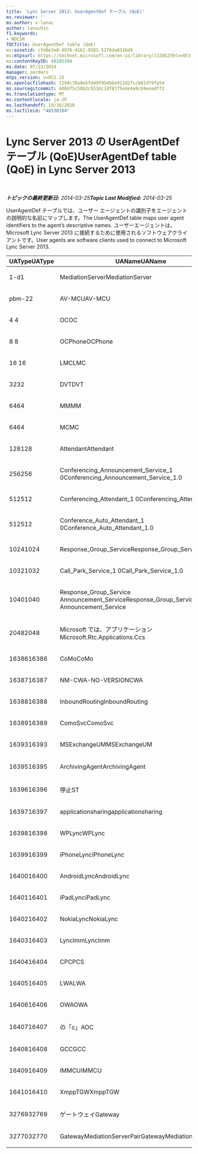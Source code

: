 ```yaml
---
title: 'Lync Server 2013: UserAgentDef テーブル (QoE)'
ms.reviewer: ''
ms.author: v-lanac
author: lanachin
f1.keywords:
- NOCSH
TOCTitle: UserAgentDef table (QoE)
ms:assetid: cfd8e3e0-4076-4162-9381-5276da8316d9
ms:mtpsurl: https://technet.microsoft.com/en-us/library/JJ205259(v=OCS.15)
ms:contentKeyID: 48185394
ms.date: 07/23/2014
manager: serdars
mtps_version: v=OCS.15
ms.openlocfilehash: 7294c70a0ebfd49f954bbe911d2fccb81d79fa54
ms.sourcegitcommit: 4d6bf5c58b2c553dc1df8375ede4a9cb9eaadff2
ms.translationtype: MT
ms.contentlocale: ja-JP
ms.lasthandoff: 10/16/2020
ms.locfileid: "48530104"
---
```

# <a name="useragentdef-table-qoe-in-lync-server-2013"></a><span data-ttu-id="180cb-102">Lync Server 2013 の UserAgentDef テーブル (QoE)</span><span class="sxs-lookup"><span data-stu-id="180cb-102">UserAgentDef table (QoE) in Lync Server 2013</span></span>

<div data-xmlns="http://www.w3.org/1999/xhtml">

<div class="topic" data-xmlns="http://www.w3.org/1999/xhtml" data-msxsl="urn:schemas-microsoft-com:xslt" data-cs="https://msdn.microsoft.com/">

<div data-asp="https://msdn2.microsoft.com/asp">



</div>

<div id="mainSection">

<div id="mainBody">

<span> </span>

<span data-ttu-id="180cb-103">_**トピックの最終更新日:** 2014-03-25_</span><span class="sxs-lookup"><span data-stu-id="180cb-103">_**Topic Last Modified:** 2014-03-25_</span></span>

<span data-ttu-id="180cb-104">UserAgentDef テーブルでは、ユーザー エージェントの識別子をエージェントの説明的な名前にマップします。</span><span class="sxs-lookup"><span data-stu-id="180cb-104">The UserAgentDef table maps user agent identifiers to the agent’s descriptive names.</span></span> <span data-ttu-id="180cb-105">ユーザーエージェントは、Microsoft Lync Server 2013 に接続するために使用されるソフトウェアクライアントです。</span><span class="sxs-lookup"><span data-stu-id="180cb-105">User agents are software clients used to connect to Microsoft Lync Server 2013.</span></span>


<table>
<colgroup>
<col style="width: 33%" />
<col style="width: 33%" />
<col style="width: 33%" />
</colgroup>
<thead>
<tr class="header">
<th><span data-ttu-id="180cb-106">UAType</span><span class="sxs-lookup"><span data-stu-id="180cb-106">UAType</span></span></th>
<th><span data-ttu-id="180cb-107">UAName</span><span class="sxs-lookup"><span data-stu-id="180cb-107">UAName</span></span></th>
<th><span data-ttu-id="180cb-108">UACategory</span><span class="sxs-lookup"><span data-stu-id="180cb-108">UACategory</span></span></th>
</tr>
</thead>
<tbody>
<tr class="odd">
<td><p><span data-ttu-id="180cb-109">1-d</span><span class="sxs-lookup"><span data-stu-id="180cb-109">1</span></span></p></td>
<td><p><span data-ttu-id="180cb-110">MediationServer</span><span class="sxs-lookup"><span data-stu-id="180cb-110">MediationServer</span></span></p></td>
<td><p><span data-ttu-id="180cb-111">MediationServer</span><span class="sxs-lookup"><span data-stu-id="180cb-111">MediationServer</span></span></p></td>
</tr>
<tr class="even">
<td><p><span data-ttu-id="180cb-112">pbm-2</span><span class="sxs-lookup"><span data-stu-id="180cb-112">2</span></span></p></td>
<td><p><span data-ttu-id="180cb-113">AV-MCU</span><span class="sxs-lookup"><span data-stu-id="180cb-113">AV-MCU</span></span></p></td>
<td><p><span data-ttu-id="180cb-114">AV-MCU</span><span class="sxs-lookup"><span data-stu-id="180cb-114">AV-MCU</span></span></p></td>
</tr>
<tr class="odd">
<td><p><span data-ttu-id="180cb-115">4 </span><span class="sxs-lookup"><span data-stu-id="180cb-115">4</span></span></p></td>
<td><p><span data-ttu-id="180cb-116">OC</span><span class="sxs-lookup"><span data-stu-id="180cb-116">OC</span></span></p></td>
<td><p><span data-ttu-id="180cb-117">OC</span><span class="sxs-lookup"><span data-stu-id="180cb-117">OC</span></span></p></td>
</tr>
<tr class="even">
<td><p><span data-ttu-id="180cb-118">8 </span><span class="sxs-lookup"><span data-stu-id="180cb-118">8</span></span></p></td>
<td><p><span data-ttu-id="180cb-119">OCPhone</span><span class="sxs-lookup"><span data-stu-id="180cb-119">OCPhone</span></span></p></td>
<td><p><span data-ttu-id="180cb-120">OCPhone</span><span class="sxs-lookup"><span data-stu-id="180cb-120">OCPhone</span></span></p></td>
</tr>
<tr class="odd">
<td><p><span data-ttu-id="180cb-121">16 </span><span class="sxs-lookup"><span data-stu-id="180cb-121">16</span></span></p></td>
<td><p><span data-ttu-id="180cb-122">LMC</span><span class="sxs-lookup"><span data-stu-id="180cb-122">LMC</span></span></p></td>
<td><p><span data-ttu-id="180cb-123">LMC</span><span class="sxs-lookup"><span data-stu-id="180cb-123">LMC</span></span></p></td>
</tr>
<tr class="even">
<td><p><span data-ttu-id="180cb-124">32</span><span class="sxs-lookup"><span data-stu-id="180cb-124">32</span></span></p></td>
<td><p><span data-ttu-id="180cb-125">DVT</span><span class="sxs-lookup"><span data-stu-id="180cb-125">DVT</span></span></p></td>
<td><p><span data-ttu-id="180cb-126">DVT</span><span class="sxs-lookup"><span data-stu-id="180cb-126">DVT</span></span></p></td>
</tr>
<tr class="odd">
<td><p><span data-ttu-id="180cb-127">64</span><span class="sxs-lookup"><span data-stu-id="180cb-127">64</span></span></p></td>
<td><p><span data-ttu-id="180cb-128">MM</span><span class="sxs-lookup"><span data-stu-id="180cb-128">MM</span></span></p></td>
<td><p><span data-ttu-id="180cb-129">MM</span><span class="sxs-lookup"><span data-stu-id="180cb-129">MM</span></span></p></td>
</tr>
<tr class="even">
<td><p><span data-ttu-id="180cb-130">64</span><span class="sxs-lookup"><span data-stu-id="180cb-130">64</span></span></p></td>
<td><p><span data-ttu-id="180cb-131">MC</span><span class="sxs-lookup"><span data-stu-id="180cb-131">MC</span></span></p></td>
<td><p><span data-ttu-id="180cb-132">MM</span><span class="sxs-lookup"><span data-stu-id="180cb-132">MM</span></span></p></td>
</tr>
<tr class="odd">
<td><p><span data-ttu-id="180cb-133">128</span><span class="sxs-lookup"><span data-stu-id="180cb-133">128</span></span></p></td>
<td><p><span data-ttu-id="180cb-134">Attendant</span><span class="sxs-lookup"><span data-stu-id="180cb-134">Attendant</span></span></p></td>
<td><p><span data-ttu-id="180cb-135">Attendant</span><span class="sxs-lookup"><span data-stu-id="180cb-135">Attendant</span></span></p></td>
</tr>
<tr class="even">
<td><p><span data-ttu-id="180cb-136">256</span><span class="sxs-lookup"><span data-stu-id="180cb-136">256</span></span></p></td>
<td><p><span data-ttu-id="180cb-137">Conferencing_Announcement_Service_1 0</span><span class="sxs-lookup"><span data-stu-id="180cb-137">Conferencing_Announcement_Service_1.0</span></span></p></td>
<td><p><span data-ttu-id="180cb-138">CA</span><span class="sxs-lookup"><span data-stu-id="180cb-138">CAS</span></span></p></td>
</tr>
<tr class="odd">
<td><p><span data-ttu-id="180cb-139">512</span><span class="sxs-lookup"><span data-stu-id="180cb-139">512</span></span></p></td>
<td><p><span data-ttu-id="180cb-140">Conferencing_Attendant_1 0</span><span class="sxs-lookup"><span data-stu-id="180cb-140">Conferencing_Attendant_1.0</span></span></p></td>
<td><p><span data-ttu-id="180cb-141">CAA</span><span class="sxs-lookup"><span data-stu-id="180cb-141">CAA</span></span></p></td>
</tr>
<tr class="even">
<td><p><span data-ttu-id="180cb-142">512</span><span class="sxs-lookup"><span data-stu-id="180cb-142">512</span></span></p></td>
<td><p><span data-ttu-id="180cb-143">Conference_Auto_Attendant_1 0</span><span class="sxs-lookup"><span data-stu-id="180cb-143">Conference_Auto_Attendant_1.0</span></span></p></td>
<td><p><span data-ttu-id="180cb-144">CAA</span><span class="sxs-lookup"><span data-stu-id="180cb-144">CAA</span></span></p></td>
</tr>
<tr class="odd">
<td><p><span data-ttu-id="180cb-145">1024</span><span class="sxs-lookup"><span data-stu-id="180cb-145">1024</span></span></p></td>
<td><p><span data-ttu-id="180cb-146">Response_Group_Service</span><span class="sxs-lookup"><span data-stu-id="180cb-146">Response_Group_Service</span></span></p></td>
<td><p><span data-ttu-id="180cb-147">RG</span><span class="sxs-lookup"><span data-stu-id="180cb-147">RGS</span></span></p></td>
</tr>
<tr class="even">
<td><p><span data-ttu-id="180cb-148">1032</span><span class="sxs-lookup"><span data-stu-id="180cb-148">1032</span></span></p></td>
<td><p><span data-ttu-id="180cb-149">Call_Park_Service_1 0</span><span class="sxs-lookup"><span data-stu-id="180cb-149">Call_Park_Service_1.0</span></span></p></td>
<td><p><span data-ttu-id="180cb-150">CPS</span><span class="sxs-lookup"><span data-stu-id="180cb-150">CPS</span></span></p></td>
</tr>
<tr class="odd">
<td><p><span data-ttu-id="180cb-151">1040</span><span class="sxs-lookup"><span data-stu-id="180cb-151">1040</span></span></p></td>
<td><p><span data-ttu-id="180cb-152">Response_Group_Service Announcement_Service</span><span class="sxs-lookup"><span data-stu-id="180cb-152">Response_Group_Service Announcement_Service</span></span></p></td>
<td><p><span data-ttu-id="180cb-153">AS</span><span class="sxs-lookup"><span data-stu-id="180cb-153">AS</span></span></p></td>
</tr>
<tr class="even">
<td><p><span data-ttu-id="180cb-154">2048</span><span class="sxs-lookup"><span data-stu-id="180cb-154">2048</span></span></p></td>
<td><p><span data-ttu-id="180cb-155">Microsoft では、アプリケーション</span><span class="sxs-lookup"><span data-stu-id="180cb-155">Microsoft.Rtc.Applications.Ccs</span></span></p></td>
<td><p><span data-ttu-id="180cb-156">CC</span><span class="sxs-lookup"><span data-stu-id="180cb-156">CCS</span></span></p></td>
</tr>
<tr class="odd">
<td><p><span data-ttu-id="180cb-157">16386</span><span class="sxs-lookup"><span data-stu-id="180cb-157">16386</span></span></p></td>
<td><p><span data-ttu-id="180cb-158">CoMo</span><span class="sxs-lookup"><span data-stu-id="180cb-158">CoMo</span></span></p></td>
<td><p><span data-ttu-id="180cb-159">CoMo</span><span class="sxs-lookup"><span data-stu-id="180cb-159">CoMo</span></span></p></td>
</tr>
<tr class="even">
<td><p><span data-ttu-id="180cb-160">16387</span><span class="sxs-lookup"><span data-stu-id="180cb-160">16387</span></span></p></td>
<td><p><span data-ttu-id="180cb-161">NM-CWA-NO-VERSION</span><span class="sxs-lookup"><span data-stu-id="180cb-161">CWA</span></span></p></td>
<td><p><span data-ttu-id="180cb-162">NM-CWA-NO-VERSION</span><span class="sxs-lookup"><span data-stu-id="180cb-162">CWA</span></span></p></td>
</tr>
<tr class="odd">
<td><p><span data-ttu-id="180cb-163">16388</span><span class="sxs-lookup"><span data-stu-id="180cb-163">16388</span></span></p></td>
<td><p><span data-ttu-id="180cb-164">InboundRouting</span><span class="sxs-lookup"><span data-stu-id="180cb-164">InboundRouting</span></span></p></td>
<td><p><span data-ttu-id="180cb-165">InboundRouting</span><span class="sxs-lookup"><span data-stu-id="180cb-165">InboundRouting</span></span></p></td>
</tr>
<tr class="even">
<td><p><span data-ttu-id="180cb-166">16389</span><span class="sxs-lookup"><span data-stu-id="180cb-166">16389</span></span></p></td>
<td><p><span data-ttu-id="180cb-167">ComoSvc</span><span class="sxs-lookup"><span data-stu-id="180cb-167">ComoSvc</span></span></p></td>
<td><p><span data-ttu-id="180cb-168">ComoSvc</span><span class="sxs-lookup"><span data-stu-id="180cb-168">ComoSvc</span></span></p></td>
</tr>
<tr class="odd">
<td><p><span data-ttu-id="180cb-169">16393</span><span class="sxs-lookup"><span data-stu-id="180cb-169">16393</span></span></p></td>
<td><p><span data-ttu-id="180cb-170">MSExchangeUM</span><span class="sxs-lookup"><span data-stu-id="180cb-170">MSExchangeUM</span></span></p></td>
<td><p><span data-ttu-id="180cb-171">ExUM</span><span class="sxs-lookup"><span data-stu-id="180cb-171">ExUM</span></span></p></td>
</tr>
<tr class="even">
<td><p><span data-ttu-id="180cb-172">16395</span><span class="sxs-lookup"><span data-stu-id="180cb-172">16395</span></span></p></td>
<td><p><span data-ttu-id="180cb-173">ArchivingAgent</span><span class="sxs-lookup"><span data-stu-id="180cb-173">ArchivingAgent</span></span></p></td>
<td><p><span data-ttu-id="180cb-174">アーキテクチャエージェント</span><span class="sxs-lookup"><span data-stu-id="180cb-174">ARCHAGENT</span></span></p></td>
</tr>
<tr class="odd">
<td><p><span data-ttu-id="180cb-175">16396</span><span class="sxs-lookup"><span data-stu-id="180cb-175">16396</span></span></p></td>
<td><p><span data-ttu-id="180cb-176">停止</span><span class="sxs-lookup"><span data-stu-id="180cb-176">ST</span></span></p></td>
<td><p><span data-ttu-id="180cb-177">停止</span><span class="sxs-lookup"><span data-stu-id="180cb-177">ST</span></span></p></td>
</tr>
<tr class="even">
<td><p><span data-ttu-id="180cb-178">16397</span><span class="sxs-lookup"><span data-stu-id="180cb-178">16397</span></span></p></td>
<td><p><span data-ttu-id="180cb-179">applicationsharing</span><span class="sxs-lookup"><span data-stu-id="180cb-179">applicationsharing</span></span></p></td>
<td><p><span data-ttu-id="180cb-180">ASMCU</span><span class="sxs-lookup"><span data-stu-id="180cb-180">ASMCU</span></span></p></td>
</tr>
<tr class="odd">
<td><p><span data-ttu-id="180cb-181">16398</span><span class="sxs-lookup"><span data-stu-id="180cb-181">16398</span></span></p></td>
<td><p><span data-ttu-id="180cb-182">WPLync</span><span class="sxs-lookup"><span data-stu-id="180cb-182">WPLync</span></span></p></td>
<td><p><span data-ttu-id="180cb-183">WPLync</span><span class="sxs-lookup"><span data-stu-id="180cb-183">WPLync</span></span></p></td>
</tr>
<tr class="even">
<td><p><span data-ttu-id="180cb-184">16399</span><span class="sxs-lookup"><span data-stu-id="180cb-184">16399</span></span></p></td>
<td><p><span data-ttu-id="180cb-185">iPhoneLync</span><span class="sxs-lookup"><span data-stu-id="180cb-185">iPhoneLync</span></span></p></td>
<td><p><span data-ttu-id="180cb-186">iPhoneLync</span><span class="sxs-lookup"><span data-stu-id="180cb-186">iPhoneLync</span></span></p></td>
</tr>
<tr class="odd">
<td><p><span data-ttu-id="180cb-187">16400</span><span class="sxs-lookup"><span data-stu-id="180cb-187">16400</span></span></p></td>
<td><p><span data-ttu-id="180cb-188">AndroidLync</span><span class="sxs-lookup"><span data-stu-id="180cb-188">AndroidLync</span></span></p></td>
<td><p><span data-ttu-id="180cb-189">AndroidLync</span><span class="sxs-lookup"><span data-stu-id="180cb-189">AndroidLync</span></span></p></td>
</tr>
<tr class="even">
<td><p><span data-ttu-id="180cb-190">16401</span><span class="sxs-lookup"><span data-stu-id="180cb-190">16401</span></span></p></td>
<td><p><span data-ttu-id="180cb-191">iPadLync</span><span class="sxs-lookup"><span data-stu-id="180cb-191">iPadLync</span></span></p></td>
<td><p><span data-ttu-id="180cb-192">iPadLync</span><span class="sxs-lookup"><span data-stu-id="180cb-192">iPadLync</span></span></p></td>
</tr>
<tr class="odd">
<td><p><span data-ttu-id="180cb-193">16402</span><span class="sxs-lookup"><span data-stu-id="180cb-193">16402</span></span></p></td>
<td><p><span data-ttu-id="180cb-194">NokiaLync</span><span class="sxs-lookup"><span data-stu-id="180cb-194">NokiaLync</span></span></p></td>
<td><p><span data-ttu-id="180cb-195">NokiaLync</span><span class="sxs-lookup"><span data-stu-id="180cb-195">NokiaLync</span></span></p></td>
</tr>
<tr class="even">
<td><p><span data-ttu-id="180cb-196">16403</span><span class="sxs-lookup"><span data-stu-id="180cb-196">16403</span></span></p></td>
<td><p><span data-ttu-id="180cb-197">LyncImm</span><span class="sxs-lookup"><span data-stu-id="180cb-197">LyncImm</span></span></p></td>
<td><p><span data-ttu-id="180cb-198">LyncImm</span><span class="sxs-lookup"><span data-stu-id="180cb-198">LyncImm</span></span></p></td>
</tr>
<tr class="odd">
<td><p><span data-ttu-id="180cb-199">16404</span><span class="sxs-lookup"><span data-stu-id="180cb-199">16404</span></span></p></td>
<td><p><span data-ttu-id="180cb-200">CPC</span><span class="sxs-lookup"><span data-stu-id="180cb-200">PCS</span></span></p></td>
<td><p><span data-ttu-id="180cb-201">CPC</span><span class="sxs-lookup"><span data-stu-id="180cb-201">PCS</span></span></p></td>
</tr>
<tr class="even">
<td><p><span data-ttu-id="180cb-202">16405</span><span class="sxs-lookup"><span data-stu-id="180cb-202">16405</span></span></p></td>
<td><p><span data-ttu-id="180cb-203">LWA</span><span class="sxs-lookup"><span data-stu-id="180cb-203">LWA</span></span></p></td>
<td><p><span data-ttu-id="180cb-204">LWA</span><span class="sxs-lookup"><span data-stu-id="180cb-204">LWA</span></span></p></td>
</tr>
<tr class="odd">
<td><p><span data-ttu-id="180cb-205">16406</span><span class="sxs-lookup"><span data-stu-id="180cb-205">16406</span></span></p></td>
<td><p><span data-ttu-id="180cb-206">OWA</span><span class="sxs-lookup"><span data-stu-id="180cb-206">OWA</span></span></p></td>
<td><p><span data-ttu-id="180cb-207">OWA</span><span class="sxs-lookup"><span data-stu-id="180cb-207">OWA</span></span></p></td>
</tr>
<tr class="even">
<td><p><span data-ttu-id="180cb-208">16407</span><span class="sxs-lookup"><span data-stu-id="180cb-208">16407</span></span></p></td>
<td><p><span data-ttu-id="180cb-209">の「c」</span><span class="sxs-lookup"><span data-stu-id="180cb-209">AOC</span></span></p></td>
<td><p><span data-ttu-id="180cb-210">の「c」</span><span class="sxs-lookup"><span data-stu-id="180cb-210">AOC</span></span></p></td>
</tr>
<tr class="odd">
<td><p><span data-ttu-id="180cb-211">16408</span><span class="sxs-lookup"><span data-stu-id="180cb-211">16408</span></span></p></td>
<td><p><span data-ttu-id="180cb-212">GCC</span><span class="sxs-lookup"><span data-stu-id="180cb-212">GCC</span></span></p></td>
<td><p><span data-ttu-id="180cb-213">GCC</span><span class="sxs-lookup"><span data-stu-id="180cb-213">GCC</span></span></p></td>
</tr>
<tr class="even">
<td><p><span data-ttu-id="180cb-214">16409</span><span class="sxs-lookup"><span data-stu-id="180cb-214">16409</span></span></p></td>
<td><p><span data-ttu-id="180cb-215">IMMCU</span><span class="sxs-lookup"><span data-stu-id="180cb-215">IMMCU</span></span></p></td>
<td><p><span data-ttu-id="180cb-216">IMMCU</span><span class="sxs-lookup"><span data-stu-id="180cb-216">IMMCU</span></span></p></td>
</tr>
<tr class="odd">
<td><p><span data-ttu-id="180cb-217">16410</span><span class="sxs-lookup"><span data-stu-id="180cb-217">16410</span></span></p></td>
<td><p><span data-ttu-id="180cb-218">XmppTGW</span><span class="sxs-lookup"><span data-stu-id="180cb-218">XmppTGW</span></span></p></td>
<td><p><span data-ttu-id="180cb-219">XmppGateway</span><span class="sxs-lookup"><span data-stu-id="180cb-219">XmppGateway</span></span></p></td>
</tr>
<tr class="even">
<td><p><span data-ttu-id="180cb-220">32769</span><span class="sxs-lookup"><span data-stu-id="180cb-220">32769</span></span></p></td>
<td><p><span data-ttu-id="180cb-221">ゲートウェイ</span><span class="sxs-lookup"><span data-stu-id="180cb-221">Gateway</span></span></p></td>
<td><p><span data-ttu-id="180cb-222">ゲートウェイ</span><span class="sxs-lookup"><span data-stu-id="180cb-222">Gateway</span></span></p></td>
</tr>
<tr class="odd">
<td><p><span data-ttu-id="180cb-223">32770</span><span class="sxs-lookup"><span data-stu-id="180cb-223">32770</span></span></p></td>
<td><p><span data-ttu-id="180cb-224">GatewayMediationServerPair</span><span class="sxs-lookup"><span data-stu-id="180cb-224">GatewayMediationServerPair</span></span></p></td>
<td><p><span data-ttu-id="180cb-225">GatewayMediationServerPair</span><span class="sxs-lookup"><span data-stu-id="180cb-225">GatewayMediationServerPair</span></span></p></td>
</tr>
</tbody>
</table>


</div>

<span> </span>

</div>

</div>

</div>

